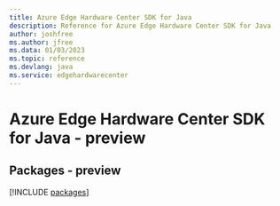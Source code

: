 ```yaml
---
title: Azure Edge Hardware Center SDK for Java
description: Reference for Azure Edge Hardware Center SDK for Java
author: joshfree
ms.author: jfree
ms.data: 01/03/2023
ms.topic: reference
ms.devlang: java
ms.service: edgehardwarecenter
---
```

# Azure Edge Hardware Center SDK for Java - preview
## Packages - preview
[!INCLUDE [packages](edge-hardware-center-index.md)]